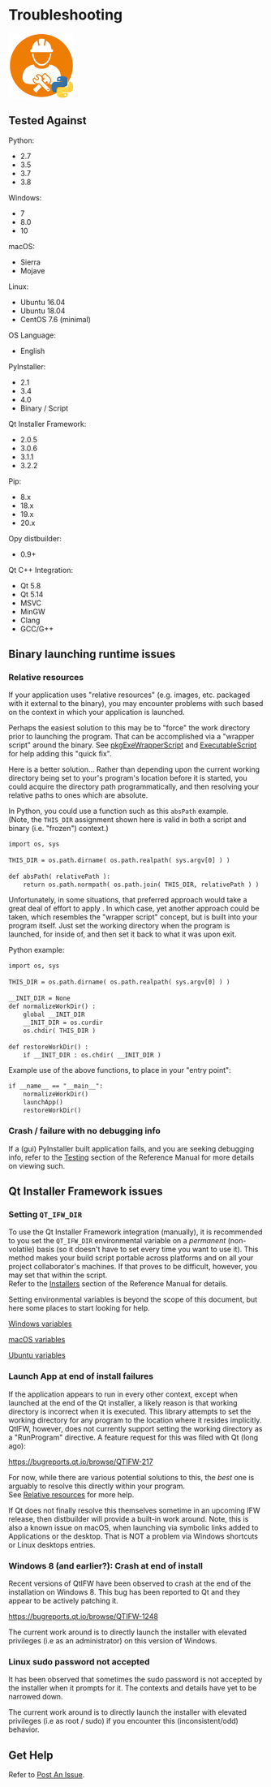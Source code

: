 # Troubleshooting
![distbuilder logo](https://raw.githubusercontent.com/BuvinJT/distbuilder/master/docs/img/distbuilder128.png)

## Tested Against

Python:  

* 2.7  
* 3.5  
* 3.7  
* 3.8
  
Windows:    

* 7
* 8.0  
* 10

macOS:    

* Sierra  
* Mojave

Linux:   

* Ubuntu 16.04  
* Ubuntu 18.04  
* CentOS 7.6 (minimal)

OS Language:  

* English  

PyInstaller:  

* 2.1
* 3.4
* 4.0
* Binary / Script

Qt Installer Framework:  

* 2.0.5
* 3.0.6
* 3.1.1
* 3.2.2        

Pip:  

* 8.x  
* 18.x  
* 19.x  
* 20.x

Opy distbuilder:  

* 0.9+  

Qt C++ Integration:

* Qt 5.8
* Qt 5.14
* MSVC
* MinGW
* Clang
* GCC/G++

## Binary launching runtime issues

### Relative resources

If your application uses "relative resources" (e.g. images, etc. packaged
with it external to the binary), you may encounter problems with such
based on the context in which your application is launched.

Perhaps the easiest solution to this may be to "force" the work directory 
prior to launching the program.  That can be accomplished via a "wrapper script"
around the binary. See [pkgExeWrapperScript](HighLevel.md#pkgexewrapperscript) 
and [ExecutableScript](LowLevel.md#executablescript) for help adding this
"quick fix".

Here is a better solution... Rather than depending upon the current working 
directory being set to your's program's location before it is started, you could
acquire the directory path programmatically, and then resolving your 
relative paths to ones which are absolute.  

In Python, you could use a function such as this `absPath` example.  
(Note, the `THIS_DIR` assignment shown here is valid in both a script and 
binary (i.e. "frozen") context.)

    import os, sys
	
    THIS_DIR = os.path.dirname( os.path.realpath( sys.argv[0] ) )    
    
    def absPath( relativePath ):    
        return os.path.normpath( os.path.join( THIS_DIR, relativePath ) )

Unfortunately, in some situations, that preferred approach would take a great deal
of effort to apply . In which case, yet another approach could be taken, which 
resembles the "wrapper script" concept, but is built into your program itself.
Just set the working directory when the program is launched, for inside of, and then
set it back to what it was upon exit.

Python example:

	import os, sys
	
	THIS_DIR = os.path.dirname( os.path.realpath( sys.argv[0] ) )    
	
	__INIT_DIR = None
	def normalizeWorkDir() :
	    global __INIT_DIR
	    __INIT_DIR = os.curdir
	    os.chdir( THIS_DIR )
	
	def restoreWorkDir() :
	    if __INIT_DIR : os.chdir( __INIT_DIR )
	
Example use of the above functions, to place in your "entry point":
	
	if __name__ == "__main__":
	    normalizeWorkDir()
	    launchApp()
	    restoreWorkDir()

### Crash / failure with no debugging info

If a (gui) PyInstaller built application fails,
and you are seeking debugging info, refer to the 
[Testing](Reference.md#testing) section of the 
Reference Manual for more details on viewing such.    

## Qt Installer Framework issues

### Setting `QT_IFW_DIR` 

To use the Qt Installer Framework integration (manually), it is 
recommended to you set the `QT_IFW_DIR` environmental 
variable on a *permanent* (non-volatile) basis (so it
doesn't have to set every time you want to use it). This 
method makes your build script portable across platforms and 
on all your project collaborator's machines.  If that proves
to be difficult, however, you may set that within the script.   
Refer to the [Installers](Reference.md#installers) section of 
the Reference Manual for details. 

Setting environmental variables is beyond the scope of this document,
but here some places to start looking for help.  

[Windows variables](https://superuser.com/questions/949560/how-do-i-set-system-environment-variables-in-windows-10)

[macOS variables](https://stackoverflow.com/questions/135688/setting-environment-variables-on-os-x)

[Ubuntu variables](https://askubuntu.com/questions/58814/how-do-i-add-environment-variables)

### Launch App at end of install failures

If the application appears to run in every other context, except
when launched at the end of the Qt installer, a likely
reason is that working directory is incorrect when it is 
executed. This library attempts to set the working
directory for any program to the location where it resides
implicitly.  QtIFW, however, does not currently support setting
the working directory as a "RunProgram" directive.
A feature request for this was filed with Qt (long ago):

https://bugreports.qt.io/browse/QTIFW-217

For now, while there are various potential solutions to this, 
the *best* one is arguably to resolve this directly within your program.  
See [Relative resources](relative-resources) for more help. 

If Qt does not finally resolve this themselves sometime in 
an upcoming IFW release, then distbuilder will provide a built-in
work around.  Note, this is also a known issue on macOS, when launching 
via symbolic links added to Applications or the desktop.  That is NOT
a problem via Windows shortcuts or Linux desktops entries.

### Windows 8 (and earlier?): Crash at end of install

Recent versions of QtIFW have been observed to crash at the 
end of the installation on Windows 8.  This bug has been 
reported to Qt and they appear to be actively patching it.

https://bugreports.qt.io/browse/QTIFW-1248

The current work around is to directly launch the installer 
with elevated privileges (i.e as an administrator) on this
version of Windows.

### Linux sudo password not accepted

It has been observed that sometimes the sudo password is
not accepted by the installer when it prompts for it. The
contexts and details have yet to be narrowed down.

The current work around is to directly launch the installer 
with elevated privileges (i.e as root / sudo) if you encounter
this (inconsistent/odd) behavior.

## Get Help 

Refer to [Post An Issue](Contribute.md#post-an-issue).
